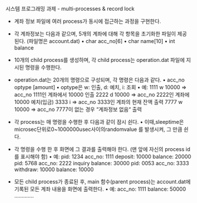 시스템 프로그래밍 과제 - multi-processes & record lock

- 계좌 정보 파일에 여러 process가 동시에 접근하는 과정을 구현한다.

- 각 계좌정보는 다음과 같으며, 5개의 계좌에 대해 각 항목을 초기화한 파일이 제공된다. (파일명은 account.dat)
  • char acc_no[6]
  • char name[10]
  • int balance

- 10개의 child process를 생성하며, 각 child process는 operation.dat 파일에 지시된 명령을 수행한다.

- operation.dat는 20개의 명령으로 구성되며, 각 명령은 다음과 같다.
  • acc_no optype [amount]
  • optype은 w: 인출, d: 예치, i: 조회
  • 예:
  1111 w 10000 => acc_no 1111인 계좌에서 10000 인출
  2222 d 10000 => acc_no 2222인 계좌에 10000 예치(입금)
  3333 i => acc_no 3333인 계좌의 현재 잔액 출력
  7777 w 10000 => acc_no 7777이 없는 경우 “계좌정보 없음“ 출력

- 각 process는 매 명령을 수행한 후 다음과 같이 잠시 쉰다.
  • 이때,sleeptime은microsec단위로0~1000000usec사이의randomvalue
  를 발생시켜, 그 만큼 쉰다.

- 각 명령을 수행 한 후 화면에 그 결과를 출력해야 한다. (맨 앞에 자신의 process id를 표시해야 함)
  • 예:
  pid: 1234 acc_no: 1111 deposit: 10000 balance: 20000
  pid: 5768 acc_no: 2222 inquiry balance: 30000
  pid: 0053 acc_no: 3333 withdraw: 10000 balance: 10000

- 모든 child process가 종료된 후, main 함수(parent process)는 account.dat에 기록된 모든 계좌 내용을 화면에 출력한다.
  • 예:
  acc_no: 1111 balance: 50000
  .............
